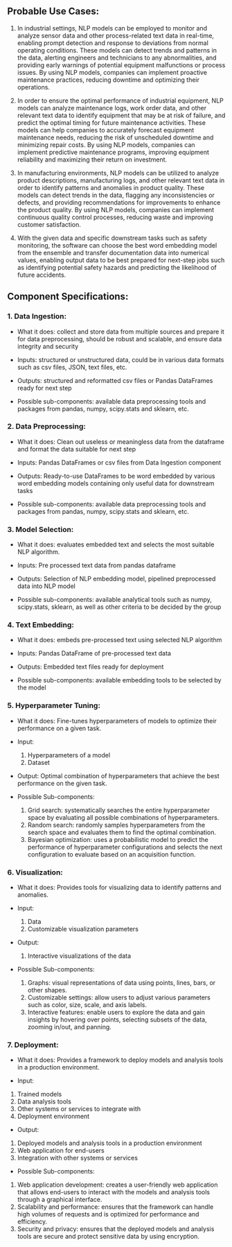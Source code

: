 ## Probable Use Cases:

1. In industrial settings, NLP models can be employed to monitor and analyze sensor data and other process-related text data in real-time, enabling prompt detection and response to deviations from normal operating conditions. These models can detect trends and patterns in the data, alerting engineers and technicians to any abnormalities, and providing early warnings of potential equipment malfunctions or process issues. By using NLP models, companies can implement proactive maintenance practices, reducing downtime and optimizing their operations.

2. In order to ensure the optimal performance of industrial equipment, NLP models can analyze maintenance logs, work order data, and other relevant text data to identify equipment that may be at risk of failure, and predict the optimal timing for future maintenance activities. These models can help companies to accurately forecast equipment maintenance needs, reducing the risk of unscheduled downtime and minimizing repair costs. By using NLP models, companies can implement predictive maintenance programs, improving equipment reliability and maximizing their return on investment.

3. In manufacturing environments, NLP models can be utilized to analyze product descriptions, manufacturing logs, and other relevant text data in order to identify patterns and anomalies in product quality. These models can detect trends in the data, flagging any inconsistencies or defects, and providing recommendations for improvements to enhance the product quality. By using NLP models, companies can implement continuous quality control processes, reducing waste and improving customer satisfaction.

4. With the given data and specific downstream tasks such as safety monitoring, the software can choose the best word embedding model from the ensemble and transfer documentation data into numerical values, enabling output data to be best prepared for next-step jobs such as identifying potential safety hazards and predicting the likelihood of future accidents.

## Component Specifications:

### 1. Data Ingestion:

- What it does: collect and store data from multiple sources and prepare it for data preprocessing, should be robust and scalable, and ensure data integrity and security

- Inputs: structured or unstructured data, could be in various data formats such as csv files, JSON, text files, etc.

- Outputs: structured and reformatted csv files or Pandas DataFrames ready for next step

- Possible sub-components: available data preprocessing tools and packages from pandas, numpy, scipy.stats and sklearn, etc.

### 2. Data Preprocessing:

- What it does: Clean out useless or meaningless data from the dataframe and format the data suitable for next step

- Inputs: Pandas DataFrames or csv files from Data Ingestion component

- Outputs: Ready-to-use DataFrames to be word embedded by various word embedding models containing only useful data for downstream tasks

- Possible sub-components: available data preprocessing tools and packages from pandas, numpy, scipy.stats and sklearn, etc.

### 3. Model Selection:

- What it does: evaluates embedded text and selects the most suitable NLP algorithm. 

- Inputs: Pre processed text data from pandas dataframe

- Outputs: Selection of NLP embedding model, pipelined preprocessed data into NLP model

- Possible sub-components: available analytical tools such as numpy, scipy.stats, sklearn, as well as other criteria to be decided by the group

### 4. Text Embedding:

- What it does: embeds pre-processed text using selected NLP algorithm

- Inputs: Pandas DataFrame of pre-processed text data

- Outputs: Embedded text files ready for deployment

- Possible sub-components: available embedding tools to be selected by the model



### 5. Hyperparameter Tuning:

- What it does: Fine-tunes hyperparameters of models to optimize their performance on a given task.

- Input:
  1. Hyperparameters of a model
  2. Dataset

- Output: Optimal combination of hyperparameters that achieve the best performance on the given task.
- Possible Sub-components:
  1. Grid search: systematically searches the entire hyperparameter space by evaluating all possible combinations of hyperparameters.
  2. Random search: randomly samples hyperparameters from the search space and evaluates them to find the optimal combination.
  3. Bayesian optimization: uses a probabilistic model to predict the performance of hyperparameter configurations and selects the next configuration to evaluate based on an acquisition function.


### 6. Visualization:

- What it does: Provides tools for visualizing data to identify patterns and anomalies.

- Input:
  1. Data
  2. Customizable visualization parameters

- Output:
  1. Interactive visualizations of the data

- Possible Sub-components:
  1. Graphs: visual representations of data using points, lines, bars, or other shapes.
  2. Customizable settings: allow users to adjust various parameters such as color, size, scale, and axis labels.
  3. Interactive features: enable users to explore the data and gain insights by hovering over points, selecting subsets of the data, zooming in/out, and panning.



### 7. Deployment:

- What it does: Provides a framework to deploy models and analysis tools in a production environment.

- Input:
 1. Trained models
 2. Data analysis tools
 3. Other systems or services to integrate with
 4. Deployment environment

- Output:
 1. Deployed models and analysis tools in a production environment
 2. Web application for end-users
 3. Integration with other systems or services

- Possible Sub-components:

 1. Web application development: creates a user-friendly web application that allows end-users to interact with the models and analysis tools through a graphical interface.
 2. Scalability and performance: ensures that the framework can handle high volumes of requests and is optimized for performance and efficiency.
 3. Security and privacy: ensures that the deployed models and analysis tools are secure and protect sensitive data by using encryption.
